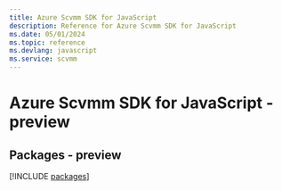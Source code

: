 ```yaml
---
title: Azure Scvmm SDK for JavaScript
description: Reference for Azure Scvmm SDK for JavaScript
ms.date: 05/01/2024
ms.topic: reference
ms.devlang: javascript
ms.service: scvmm
---
```

# Azure Scvmm SDK for JavaScript - preview
## Packages - preview
[!INCLUDE [packages](scvmm-index.md)]